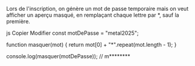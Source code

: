 Lors de l'inscription, on génère un mot de passe temporaire mais on veut afficher un aperçu masqué, en remplaçant chaque lettre par *, sauf la première.

js
Copier
Modifier
const motDePasse = "metal2025";

function masquer(mot) {
  return mot[0] + "*".repeat(mot.length - 1);
}

console.log(masquer(motDePasse)); // m********